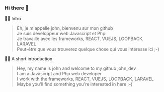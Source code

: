 ### Hi there 👋  

🙋‍♀️ Intro

> Eh, je m'appelle john, bienvenu sur mon github  
> Je suis développeur web Javascript et Php  
> Je travaille avec les frameworks, REACT, VUEJS, LOOPBACK, LARAVEL  
> Peut-être que vous trouverez quelque chose qui vous intéresse ici ;-)  

🙋‍♀️ A short introduction  

> Hey, my name is john and welcome to my github john_dev  
> I am a Javascript and Php web developer  
> I work with the frameworks, REACT, VUEJS, LOOPBACK, LARAVEL  
> Maybe you'll find something you're interested in here ;-)

<!--
**j314h/j314h** is a ✨ _special_ ✨ repository because its `README.md` (this file) appears on your GitHub profile.

Here are some ideas to get you started:

- 🔭 I’m currently working on ...
- 🌱 I’m currently learning ...
- 👯 I’m looking to collaborate on ...
- 🤔 I’m looking for help with ...
- 💬 Ask me about ...
- 📫 How to reach me: ...
- 😄 Pronouns: ...
- ⚡ Fun fact: ...
-->
